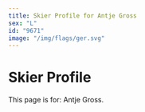 ```yaml
---
title: Skier Profile for Antje Gross
sex: "L"
id: "9671"
image: "/img/flags/ger.svg" 
---
```


# Skier Profile

This page is for: Antje Gross.
    